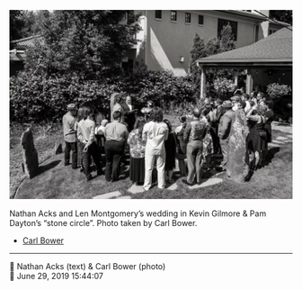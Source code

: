 ![Nathan Acks and Len Montgomery’s wedding in Kevin Gilmore and Pam Dayton’s “stone circle”](assets/4f7629c2a6d1a1260f1f4e3b1d53acf2.webp)

Nathan Acks and Len Montgomery’s wedding in Kevin Gilmore & Pam Dayton’s “stone circle”. Photo taken by Carl Bower.

* [Carl Bower](https://carlbowerphotos.com)

- - - -

<span aria-hidden="true">👥</span> Nathan Acks (text) & Carl Bower (photo)  
<span aria-hidden="true">📅</span> June 29, 2019 15:44:07
